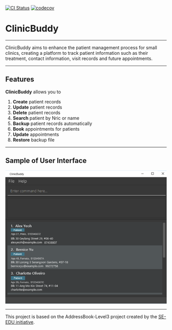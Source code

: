 [![CI Status](https://github.com/AY2425S1-CS2103T-F11-3/tp/workflows/Java%20CI/badge.svg)](https://github.com/AY2425S1-CS2103T-F11-3/tp/actions)
[![codecov](https://codecov.io/gh/AY2425S1-CS2103T-F11-3/tp/branch/master/graph/badge.svg)](https://codecov.io/gh/AY2425S1-CS2103T-F11-3/tp)

# ClinicBuddy

---

ClinicBuddy aims to enhance the patient management process for small clinics, creating a platform to track patient
information such as their treatment, contact information, visit records and future appointments.

---

## Features

<b>ClinicBuddy</b> allows you to

1. <b>Create</b> patient records
2. <b>Update</b> patient records
3. <b>Delete</b> patient records
4. <b>Search</b> patient by Nric or name
5. <b>Backup</b> patient records automatically
6. <b>Book</b> appointments for patients
7. <b>Update</b> appointments
8. <b>Restore</b> backup file

---

## Sample of User Interface

![Ui](docs/images/Ui.png?)

---

This project is based on the AddressBook-Level3 project created by the [SE-EDU initiative](https://se-education.org).
